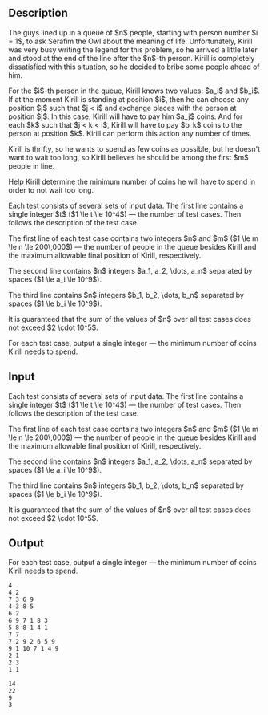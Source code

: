 ## Description

<div><p>The guys lined up in a queue of $n$ people, starting with person number $i = 1$, to ask Serafim the Owl about the meaning of life. Unfortunately, Kirill was very busy writing the legend for this problem, so he arrived a little later and stood at the end of the line after the $n$-th person. Kirill is completely dissatisfied with this situation, so he decided to bribe some people ahead of him.</p><p>For the $i$-th person in the queue, Kirill knows two values: $a_i$ and $b_i$. If at the moment Kirill is standing at position $i$, then he can choose any position $j$ such that $j &lt; i$ and exchange places with the person at position $j$. In this case, Kirill will have to pay him $a_j$ coins. And for each $k$ such that $j &lt; k &lt; i$, Kirill will have to pay $b_k$ coins to the person at position $k$. Kirill can perform this action any number of times.</p><p>Kirill is thrifty, so he wants to spend as few coins as possible, but he doesn't want to wait too long, so Kirill believes he should be among the first $m$ people in line.</p><p>Help Kirill determine the minimum number of coins he will have to spend in order to not wait too long.</p></div><div class="input-specification"><p>Each test consists of several sets of input data. The first line contains a single integer $t$ ($1 \le t \le 10^4$)&nbsp;— the number of test cases. Then follows the description of the test case.</p><p>The first line of each test case contains two integers $n$ and $m$ ($1 \le m \le n \le 200\,000$)&nbsp;— the number of people in the queue besides Kirill and the maximum allowable final position of Kirill, respectively.</p><p>The second line contains $n$ integers $a_1, a_2, \dots, a_n$ separated by spaces ($1 \le a_i \le 10^9$).</p><p>The third line contains $n$ integers $b_1, b_2, \dots, b_n$ separated by spaces ($1 \le b_i \le 10^9$).</p><p>It is guaranteed that the sum of the values of $n$ over all test cases does not exceed $2 \cdot 10^5$.</p></div><div class="output-specification"><p>For each test case, output a single integer — the minimum number of coins Kirill needs to spend.</p></div>

## Input

<p>Each test consists of several sets of input data. The first line contains a single integer $t$ ($1 \le t \le 10^4$)&nbsp;— the number of test cases. Then follows the description of the test case.</p><p>The first line of each test case contains two integers $n$ and $m$ ($1 \le m \le n \le 200\,000$)&nbsp;— the number of people in the queue besides Kirill and the maximum allowable final position of Kirill, respectively.</p><p>The second line contains $n$ integers $a_1, a_2, \dots, a_n$ separated by spaces ($1 \le a_i \le 10^9$).</p><p>The third line contains $n$ integers $b_1, b_2, \dots, b_n$ separated by spaces ($1 \le b_i \le 10^9$).</p><p>It is guaranteed that the sum of the values of $n$ over all test cases does not exceed $2 \cdot 10^5$.</p>

## Output

<p>For each test case, output a single integer — the minimum number of coins Kirill needs to spend.</p>





```input1|2,3,4,8,9,10
4
4 2
7 3 6 9
4 3 8 5
6 2
6 9 7 1 8 3
5 8 8 1 4 1
7 7
7 2 9 2 6 5 9
9 1 10 7 1 4 9
2 1
2 3
1 1
```




```output1
14
22
9
3
```


